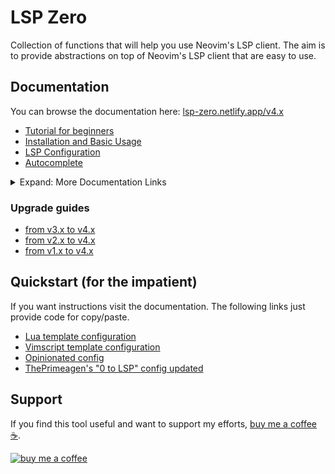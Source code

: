 # LSP Zero

Collection of functions that will help you use Neovim's LSP client. The aim is to provide abstractions on top of Neovim's LSP client that are easy to use.

## Documentation

You can browse the documentation here: [lsp-zero.netlify.app/v4.x](https://lsp-zero.netlify.app/v4.x/introduction.html)

* [Tutorial for beginners](https://lsp-zero.netlify.app/v4.x/tutorial.html)
* [Installation and Basic Usage](https://lsp-zero.netlify.app/v4.x/getting-started.html)
* [LSP Configuration](https://lsp-zero.netlify.app/v4.x/language-server-configuration.html)
* [Autocomplete](https://lsp-zero.netlify.app/v4.x/autocomplete.html)

<details>

<summary>Expand: More Documentation Links </summary>

* Integrations

  * [Integrate with mason.nvim](https://lsp-zero.netlify.app/v4.x/guide/integrate-with-mason-nvim.html)
  * [Enable folds with nvim-ufo](https://lsp-zero.netlify.app/v4.x/guide/quick-recipes.html#enable-folds-with-nvim-ufo)
  * [Setup copilot.lua + nvim-cmp](https://lsp-zero.netlify.app/v4.x/guide/setup-copilot-lua-plus-nvim-cmp.html)
  * [Setup with nvim-jdtls](https://lsp-zero.netlify.app/v4.x/guide/setup-with-nvim-jdtls.html)
  * [Setup with nvim-navic](https://lsp-zero.netlify.app/v4.x/guide/quick-recipes.html#setup-with-nvim-navic)
  * [Setup with rustaceanvim](https://lsp-zero.netlify.app/v4.x/guide/quick-recipes.html#setup-with-rustaceanvim)
  * [Setup with flutter-tools](https://lsp-zero.netlify.app/v4.x/guide/quick-recipes.html#setup-with-flutter-tools)
  * [Setup with nvim-metals](https://lsp-zero.netlify.app/v4.x/guide/quick-recipes.html#setup-with-nvim-metals)
  * [Setup with haskell-tools](https://lsp-zero.netlify.app/v4.x/guide/quick-recipes.html#setup-with-haskell-tools)

* Guides

  * [What to do when the language server doesn't start?](https://lsp-zero.netlify.app/v4.x/guide/what-to-do-when-lsp-doesnt-start.html)
  * [Lazy loading with lazy.nvim](https://lsp-zero.netlify.app/v4.x/guide/lazy-loading-with-lazy-nvim.html)
  * [lua_ls for Neovim](https://lsp-zero.netlify.app/v4.x/guide/neovim-lua-ls.html)
  * [Configure Volar 2.0 (with typescript support)](https://lsp-zero.netlify.app/v4.x/guide/configure-volar-v2.html)

* API

  * [Commands](https://lsp-zero.netlify.app/v4.x/reference/commands.html)
  * [Variables](https://lsp-zero.netlify.app/v4.x/reference/variables.html)
  * [Lua API](https://lsp-zero.netlify.app/v4.x/guide/what-to-do-when-lsp-doesnt-start.html) 

* Blog posts

  * [You might not need lsp-zero](https://lsp-zero.netlify.app/v3.x/blog/you-might-not-need-lsp-zero.html)
  * [ThePrimeagen 0 to LSP config](https://lsp-zero.netlify.app/v3.x/blog/theprimeagens-config-from-2022.html)

</details>

### Upgrade guides

* [from v3.x to v4.x](https://lsp-zero.netlify.app/v4.x/guide/migrate-from-v3-branch.html)
* [from v2.x to v4.x](https://lsp-zero.netlify.app/v4.x/guide/migrate-from-v2-branch.html)
* [from v1.x to v4.x](https://lsp-zero.netlify.app/v4.x/guide/migrate-from-v1-branch.html)

## Quickstart (for the impatient)

If you want instructions visit the documentation. The following links just provide code for copy/paste.

* [Lua template configuration](https://lsp-zero.netlify.app/v4.x/template/lua-config.html)
* [Vimscript template configuration](https://lsp-zero.netlify.app/v4.x/template/vimscript-config.html)
* [Opinionated config](https://lsp-zero.netlify.app/v4.x/template/opinionated.html) 
* [ThePrimeagen's "0 to LSP" config updated](https://lsp-zero.netlify.app/v3.x/blog/theprimeagens-config-from-2022.html)

## Support

If you find this tool useful and want to support my efforts, [buy me a coffee ☕](https://www.buymeacoffee.com/vonheikemen).

[![buy me a coffee](https://res.cloudinary.com/vonheikemen/image/upload/v1618466522/buy-me-coffee_ah0uzh.png)](https://www.buymeacoffee.com/vonheikemen)

